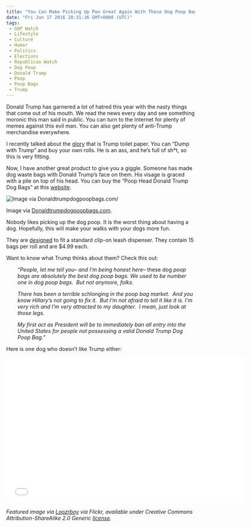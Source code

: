 ```yaml
---
title: "You Can Make Picking Up Poo Great Again With These Dog Poop Bags"
date: "Fri Jun 17 2016 20:31:36 GMT+0000 (UTC)"
tags: 
 - GOP Watch
 - Lifestyle
 - Culture
 - Humor
 - Politics
 - Elections
 - Republican Watch
 - Dog Poop
 - Donald Trump
 - Poop
 - Poop Bags
 - Trump
---
```

<p>Donald Trump has garnered a lot of hatred this year with the nasty things that come out of his mouth. We read the news every day and see something moronic this man said in public. You can turn to the Internet for plenty of memes against this evil man. You can also get plenty of anti-Trump merchandise everywhere.</p><p><!-- Quick Adsense WordPress Plugin: http://quicksense.net/ --></p><p>I recently talked about the <a href="http://www.liberalamerica.org/2016/06/02/trump-toilet-paper-wipe-your-ass-with-the-face-of-this-ass/" target="_blank">glory</a> that is Trump toilet paper. You can &#x201C;Dump with Trump&#x201D; and buy your own rolls. He is an ass, and he&#x2019;s full of sh*t, so this is very fitting.</p><p>Now, I have another great product to give you a giggle. Someone has made dog waste bags with Donald Trump&#x2019;s face on them. His visage is graced with a pile on top of his head. You can buy the &#x201C;Poop Head Donald Trump Dog Bags&#x201D; at this <a href="https://donaldtrumpdogpoopbags.com/" onclick="__gaTracker(&apos;send&apos;, &apos;event&apos;, &apos;outbound-article&apos;, &apos;https://donaldtrumpdogpoopbags.com/&apos;, &apos;website&apos;);" target="_blank">website</a>.</p><div id="attachment_137838" style="width: 360px" class="wp-caption aligncenter"><img class="size-medium wp-image-137838" src="//i2.wp.com/cdn.liberalamerica.org/wp-content/uploads/2016/06/DSC_0017_1024x1024-350x522.jpg?resize=350%2C522" alt="Image via Donaldtrumpdogpoopbags.com/" srcset="//cdn.liberalamerica.org/wp-content/uploads/2016/06/DSC_0017_1024x1024.jpg 350w, //cdn.liberalamerica.org/wp-content/uploads/2016/06/DSC_0017_1024x1024.jpg 56w, //cdn.liberalamerica.org/wp-content/uploads/2016/06/DSC_0017_1024x1024.jpg 600w, //cdn.liberalamerica.org/wp-content/uploads/2016/06/DSC_0017_1024x1024.jpg 686w" sizes="(max-width: 350px) 100vw, 350px" data-recalc-dims="1">
<p class="wp-caption-text">Image via <a href="https://donaldtrumpdogpoopbags.com/" onclick="__gaTracker(&apos;send&apos;, &apos;event&apos;, &apos;outbound-article&apos;, &apos;https://donaldtrumpdogpoopbags.com/&apos;, &apos;Donaldtrumpdogpoopbags.com&apos;);" target="_blank">Donaldtrumpdogpoopbags.com</a>.</p>
</div><p>Nobody likes picking up the dog poop. It is the worst thing about having a dog. Hopefully, this will make your walks with your dogs more fun.</p><p><!-- Quick Adsense WordPress Plugin: http://quicksense.net/ --></p><p>They are <a href="https://donaldtrumpdogpoopbags.com/" onclick="__gaTracker(&apos;send&apos;, &apos;event&apos;, &apos;outbound-article&apos;, &apos;https://donaldtrumpdogpoopbags.com/&apos;, &apos;designed&apos;);" target="_blank">designed</a> to fit a standard clip-on leash dispenser. They contain 15 bags per roll and are $4.99 each.</p><p>Want to know what Trump thinks about them? Check this out:</p><p style="padding-left: 30px;"><em>&#x201C;People, let me tell you&#x2013; and I&#x2019;m being honest here&#x2013; </em>these dog<em> poop bags are absolutely the best dog poop bags. We&#xA0;used to be number one in dog poop bags. &#xA0;But not anymore, folks.</em></p><p style="padding-left: 30px;"><em>There has been a&#xA0;terrible </em>schlonging<em> in the poop bag market. &#xA0;And you know Hillary&#x2019;s not going to fix it. &#xA0;But I&#x2019;m not afraid to tell it like it is. I&#x2019;m very rich and I&#x2019;m very attracted to my daughter. &#xA0;I mean, just look at those legs. &#xA0;</em></p><p style="padding-left: 30px;"><em>My first act as President will be to immediately ban all entry into the United States for people not possessing a valid Donald Trump Dog Poop Bag.&#x201D;&#xA0;</em></p><p>Here is one dog who doesn&#x2019;t like Trump either:</p><p><span class="embed-youtube" style="text-align:center; display: block;"><iframe class="youtube-player" type="text/html" width="640" height="390" src="//www.youtube.com/embed/8hfWk2sCuew?version=3&amp;rel=1&amp;fs=1&amp;autohide=2&amp;showsearch=0&amp;showinfo=1&amp;iv_load_policy=1&amp;wmode=transparent" allowfullscreen="true" style="border:0;"></iframe></span></p><p><em>Featured image via <a href="https://www.flickr.com/photos/loozrboy/5104045772/in/photolist-a6aUR-4htM2d-riq4Pp-bCxnji-Hzu7b-AQguaV-rgFfFC-9kDVdi-9kGYnm-6znS5z-dvgex3-4xHdL8-5tdmVZ-6znSRR-6zrXVE-6zrXEA-6zrYZo-6zrYqY-81VB75-6znTpa-4CXF2h-eqk374-6anWWG-6BRtYr-58HwbS-2imzzL-DpdsLT-HzdK2S-ektgK-rFxa22-DpdssM-FmNGfj-6zHzon-gdQdrG-6CbyEV-6Hfh2V-9dKTWi-couauq-tqAqW-6qaDvy-8M2yZb-6Hjj8G-8FTjqY-PLn87-4fNsVu-Fpemtn-tUK3TJ" onclick="__gaTracker(&apos;send&apos;, &apos;event&apos;, &apos;outbound-article&apos;, &apos;https://www.flickr.com/photos/loozrboy/5104045772/in/photolist-a6aUR-4htM2d-riq4Pp-bCxnji-Hzu7b-AQguaV-rgFfFC-9kDVdi-9kGYnm-6znS5z-dvgex3-4xHdL8-5tdmVZ-6znSRR-6zrXVE-6zrXEA-6zrYZo-6zrYqY-81VB75-6znTpa-4CXF2h-eqk374-6anWWG-6BRtYr-58HwbS-2imzzL-DpdsLT-HzdK2S-ektgK-rFxa22-DpdssM-FmNGfj-6zHzon-gdQdrG-6CbyEV-6Hfh2V-9dKTWi-couauq-tqAqW-6qaDvy-8M2yZb-6Hjj8G-8FTjqY-PLn87-4fNsVu-Fpemtn-tUK3TJ&apos;, &apos;Loozrboy&apos;);" target="_blank">Loozrboy</a> via Flickr, available under Creative Commons Attribution-ShareAlike 2.0 Generic <a href="https://creativecommons.org/licenses/by-sa/2.0/" onclick="__gaTracker(&apos;send&apos;, &apos;event&apos;, &apos;outbound-article&apos;, &apos;https://creativecommons.org/licenses/by-sa/2.0/&apos;, &apos;license&apos;);" target="_blank">license</a>.</em></p><div style="font-size:0px;height:0px;line-height:0px;margin:0;padding:0;clear:both"></div>